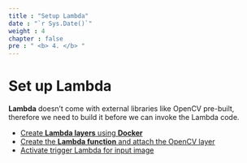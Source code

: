 ```yaml
---
title : "Setup Lambda"
date : "`r Sys.Date()`"
weight : 4
chapter : false
pre : " <b> 4. </b> "
---
```


# Set up **Lambda**

**Lambda** doesn’t come with external libraries like OpenCV pre-built, therefore we need to build it before we can invoke the Lambda code.

   - [Create **Lambda layers** using **Docker**](4.1-createlambdalayer/)
   - [Create the **Lambda function** and attach the OpenCV layer](4.2-createslambdafunction/)
   - [Activate trigger Lambda for input image](4.3-activatetrigger/)